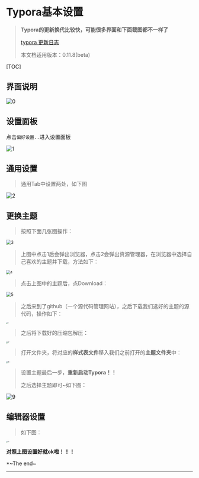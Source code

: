 # Typora基本设置

> **Typora的更新换代比较快，可能很多界面和下面截图都不一样了**
>
> [typora 更新日志](https://typora.io/dev_release.html) 
>
> 本文档适用版本：0.11.8(beta)

[TOC]

## 界面说明

![0](https://gitee.com/vacrain/typora_img/raw/master/assets/imgs/2021/2021-06-29_10-18-25_0.png)

## 设置面板

点击`偏好设置..`进入设置面板

![1](https://gitee.com/vacrain/typora_img/raw/master/assets/imgs/2021/2021-06-29_10-18-37_1.png)

## 通用设置

> 通用Tab中设置两处，如下图

![2](https://gitee.com/vacrain/typora_img/raw/master/assets/imgs/2021/2021-06-29_10-18-48_2.png)

## 更换主题

> 按照下面几张图操作：

<img src="https://gitee.com/vacrain/typora_img/raw/master/assets/imgs/2021/2021-06-29_10-18-58_3.png" alt="3" style="zoom:80%;" />

> 上图中点击1后会弹出浏览器，点击2会弹出资源管理器，在浏览器中选择自己喜欢的主题并下载，方法如下：

<img src="https://gitee.com/vacrain/typora_img/raw/master/assets/imgs/2021/2021-06-29_10-19-05_4.png" alt="4" style="zoom: 67%;" />

> 点击上图中的主题后，点Download：

<img src="https://gitee.com/vacrain/typora_img/raw/master/assets/imgs/2021/2021-06-29_10-19-17_5.png" alt="5" style="zoom: 80%;" />

> 之后来到了github（一个源代码管理网站），之后下载我们选好的主题的源代码，操作如下：

<img src="https://gitee.com/vacrain/typora_img/raw/master/assets/imgs/2021/2021-06-29_10-19-27_6.png" alt="6" style="zoom:25%;" />

> 之后将下载好的压缩包解压：

<img src="https://gitee.com/vacrain/typora_img/raw/master/assets/imgs/2021/2021-06-29_10-19-36_7.png" alt="7" style="zoom:33%;" />

> 打开文件夹，将对应的**样式表文件**移入我们之前打开的**主题文件夹**中：

<img src="https://gitee.com/vacrain/typora_img/raw/master/assets/imgs/2021/2021-06-29_10-19-43_8.png" alt="8" style="zoom:33%;" />

> 设置主题最后一步，**重新启动Typora！！**
> 
> 之后选择主题即可~如下图：

![9](https://gitee.com/vacrain/typora_img/raw/master/assets/imgs/2021/2021-06-29_10-19-48_9.png)

## 编辑器设置

> 如下图：

<img src="https://gitee.com/vacrain/typora_img/raw/master/assets/imgs/2021/2021-06-29_10-19-58_10.png" alt="10" style="zoom:25%;" />

**对照上图设置好就ok啦！！！**

*~The end~

---

